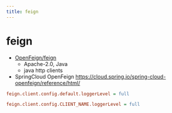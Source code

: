 ```yaml
---
title: feign
---
```


# feign

- [OpenFeign/feign](https://github.com/OpenFeign/feign)
  - Apache-2.0, Java
  - java http clients
- SpringCloud OpenFeign https://cloud.spring.io/spring-cloud-openfeign/reference/html/

```ini
feign.client.config.default.loggerLevel = full

feign.client.config.CLIENT_NAME.loggerLevel = full
```
